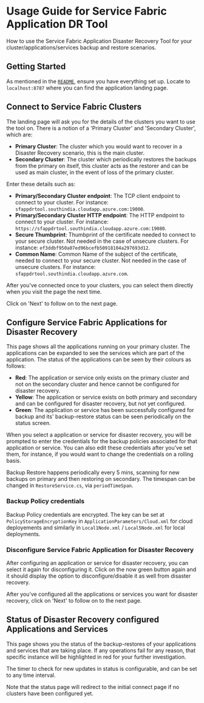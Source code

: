 
# Usage Guide for Service Fabric Application DR Tool

How to use the Service Fabric Application Disaster Recovery Tool for your cluster/applications/services backup and restore scenarios.

## Getting Started

As mentioned in the [`README`](../master/README.md), ensure you have everything set up. Locate to `localhost:8787` where you can find the application landing page.

## Connect to Service Fabric Clusters

The landing page will ask you for the details of the clusters you want to use the tool on. There is a notion of a 'Primary Cluster' and 'Secondary Cluster', which are:
 - **Primary Cluster**: The cluster which you would want to recover in a Disaster Recovery scenario, this is the main cluster.
 - **Secondary Cluster**: The cluster which periodically restores the backups from the primary on itself, this cluster acts as the restorer and can be used as main cluster, in the event of loss of the primary cluster.

Enter these details such as:
 - **Primary/Secondary Cluster endpoint**: The TCP client endpoint to connect to your cluster. For instance: `sfappdrtool.southindia.cloudapp.azure.com:19000`.
 - **Primary/Secondary Cluster HTTP endpoint**: The HTTP endpoint to connect to your cluster. For instance: `https://sfappdrtool.southindia.cloudapp.azure.com:19080`.
 - **Secure Thumbprint**: Thumbprint of the certificate needed to connect to your secure cluster. Not needed in the case of unsecure clusters. For instance: `ef3ddbf950a07ed96bcefb50918104a297693d12`.
 - **Common Name**: Common Name of the subject of the certificate, needed to connect to your secure cluster. Not needed in the case of unsecure clusters. For instance: `sfappdrtool.southindia.cloudapp.azure.com`.

After you've connected once to your clusters, you can select them directly when you visit the page the next time.

Click on 'Next' to follow on to the next page.

## Configure Service Fabric Applications for Disaster Recovery

This page shows all the applications running on your primary cluster. The applications can be expanded to see the services which are part of the application. The status of the applications can be seen by their colours as follows:
 - **Red**: The application or service only exists on the primary cluster and not on the secondary cluster and hence cannot be configured for disaster recovery.
 - **Yellow**: The application or service exists on both primary and secondary and can be configured for disaster recovery, but not yet configured.
 - **Green**: The application or service has been successfully configured for backup and its' backup-restore status can be seen periodically on the status screen.

When you select a application or service for disaster recovery, you will be prompted to enter the credentials for the backup policies associated for that application or service. You can also edit these credentials after you've set them, for instance, if you would want to change the credentials on a rolling basis.

Backup Restore happens periodically every 5 mins, scanning for new backups on primary and then restoring on secondary. The timespan can be changed in `RestoreService.cs`, via `periodTimeSpan`.

### Backup Policy credentials

Backup Policy credentials are encrypted. The key can be set at `PolicyStorageEncryptionKey` in `ApplicationParameters/Cloud.xml` for cloud deployements and similarly in `Local1Node.xml` / `Local5Node.xml` for local deployments. 

### Disconfigure Service Fabric Application for Disaster Recovery

After configuring an application or service for disaster recovery, you can select it again for disconfiguring it. Click on the now green button again and it should display the option to disconfigure/disable it as well from disaster recovery.

After you've configured all the applications or services you want for disaster recovery, click on 'Next' to follow on to the next page.

## Status of Disaster Recovery configured Applications and Services

This page shows you the status of the backup-restores of your applications and services that are taking place. If any operations fail for any reason, that specific instance will be highlighted in red for your further investigation.

The timer to check for new updates in status is configurable, and can be set to any time interval.

Note that the status page will redirect to the initial connect page if no clusters have been configured yet.
